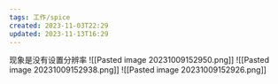 ```yaml
---
tags: 工作/spice
created: 2023-11-03T22:29
updated: 2023-11-13T16:29
---
```

现象是没有设置分辨率
![[Pasted image 20231009152950.png]]
![[Pasted image 20231009152938.png]]
![[Pasted image 20231009152926.png]]